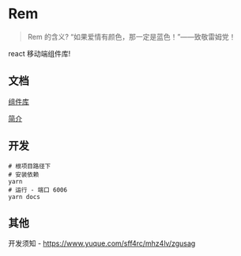 # Rem

> Rem 的含义? “如果爱情有颜色，那一定是蓝色！”——致敬雷姆党！

react 移动端组件库!

## 文档
[组件库](https://melody-core.github.io/rem/?path=/docs/divider--basic)

[简介](https://melody-core.github.io/melody-core/rem/#%E5%AE%89%E8%A3%85)

## 开发
```shell
# 根项目路径下
# 安装依赖
yarn
# 运行 - 端口 6006
yarn docs
```
## 其他
开发须知 - https://www.yuque.com/sff4rc/mhz4lv/zgusag